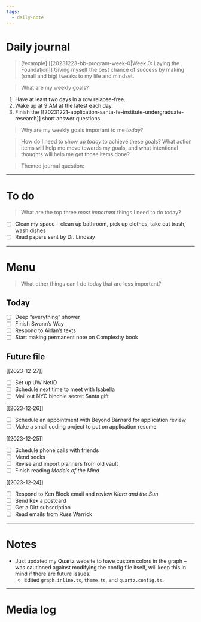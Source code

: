 ```yaml
---
tags:
  - daily-note
---
```

# Daily journal

>[!example] [[20231223-bb-program-week-0|Week 0: Laying the Foundation]]
>Giving myself the best chance of success by making (small and big) tweaks to my life and mindset.

> What are my weekly goals?

1. Have at least two days in a row relapse-free.
2. Wake up at 9 AM at the latest each day.
3. Finish the [[20231221-application-santa-fe-institute-undergraduate-research]] short answer questions.

> Why are my weekly goals important to me *today*?

> How do I need to show up *today* to achieve these goals? What action items will help me move towards my goals, and what intentional thoughts will help me get those items done?

> Themed journal question: 

---
# To do

> What are the top three *most important* things I need to do today?

- [ ] Clean my space – clean up bathroom, pick up clothes, take out trash, wash dishes
- [ ] Read papers sent by Dr. Lindsay

----
# Menu

> What other things can I do today that are less important?
## Today

- [ ] Deep “everything” shower
- [ ] Finish Swann’s Way
- [ ] Respond to Aidan’s texts
- [ ] Start making permanent note on Complexity book

## Future file

[[2023-12-27]]
- [ ] Set up UW NetID
- [ ] Schedule next time to meet with Isabella
- [ ] Mail out NYC binchie secret Santa gift

[[2023-12-26]]
- [ ] Schedule an appointment with Beyond Barnard for application review
- [ ] Make a small coding project to put on application resume

[[2023-12-25]]
- [ ] Schedule phone calls with friends
- [ ] Mend socks
- [ ] Revise and import planners from old vault
- [ ] Finish reading *Models of the Mind*

[[2023-12-24]]
- [ ] Respond to Ken Block email and review *Klara and the Sun*
- [ ] Send Rex a postcard
- [ ] Get a Dirt subscription
- [ ] Read emails from Russ Warrick

---
# Notes

- Just updated my Quartz website to have custom colors in the graph – was cautioned against modifying the config file itself, will keep this in mind if there are future issues.
	- Edited `graph.inline.ts`, `theme.ts`, and `quartz.config.ts`.

---
# Media log
